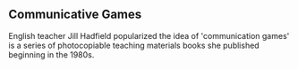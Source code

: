 ## Communicative Games

English teacher Jill Hadfield popularized the idea of 'communication games' is a series of photocopiable teaching materials books 
she published beginning in the 1980s. 
  
  
